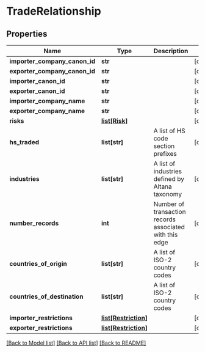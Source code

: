 # TradeRelationship

## Properties
Name | Type | Description | Notes
------------ | ------------- | ------------- | -------------
**importer_company_canon_id** | **str** |  | [optional] 
**exporter_company_canon_id** | **str** |  | [optional] 
**importer_canon_id** | **str** |  | [optional] 
**exporter_canon_id** | **str** |  | [optional] 
**importer_company_name** | **str** |  | [optional] 
**exporter_company_name** | **str** |  | [optional] 
**risks** | [**list[Risk]**](Risk.md) |  | [optional] 
**hs_traded** | **list[str]** | A list of HS code section prefixes | [optional] 
**industries** | **list[str]** | A list of industries defined by Altana taxonomy | [optional] 
**number_records** | **int** | Number of transaction records associated with this edge | [optional] 
**countries_of_origin** | **list[str]** | A list of ISO-2 country codes | [optional] 
**countries_of_destination** | **list[str]** | A list of ISO-2 country codes | [optional] 
**importer_restrictions** | [**list[Restriction]**](Restriction.md) |  | [optional] 
**exporter_restrictions** | [**list[Restriction]**](Restriction.md) |  | [optional] 

[[Back to Model list]](../README.md#documentation-for-models) [[Back to API list]](../README.md#documentation-for-api-endpoints) [[Back to README]](../README.md)


